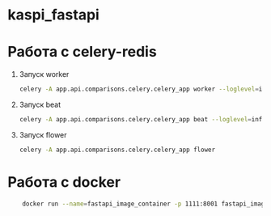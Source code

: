 # kaspi_fastapi

# Работа с celery-redis
1. Запуск worker
    ```bash
    celery -A app.api.comparisons.celery.celery_app worker --loglevel=info --pool=threads --concurrency=1
    ```
2. Запуск beat
    ```bash
    celery -A app.api.comparisons.celery.celery_app beat --loglevel=info
    ```
3. Запуск flower
    ```bash
    celery -A app.api.comparisons.celery.celery_app flower
    ```

# Работа с docker
```bash
    docker run --name=fastapi_image_container -p 1111:8001 fastapi_images
```

